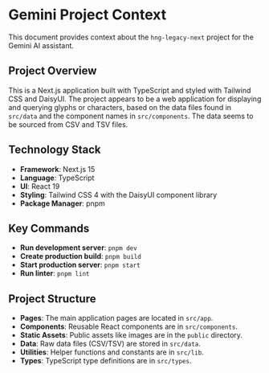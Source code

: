 # Gemini Project Context

This document provides context about the `hng-legacy-next` project for the Gemini AI assistant.

## Project Overview

This is a Next.js application built with TypeScript and styled with Tailwind CSS and DaisyUI. The project appears to be a web application for displaying and querying glyphs or characters, based on the data files found in `src/data` and the component names in `src/components`. The data seems to be sourced from CSV and TSV files.

## Technology Stack

- **Framework**: Next.js 15
- **Language**: TypeScript
- **UI**: React 19
- **Styling**: Tailwind CSS 4 with the DaisyUI component library
- **Package Manager**: pnpm

## Key Commands

- **Run development server**: `pnpm dev`
- **Create production build**: `pnpm build`
- **Start production server**: `pnpm start`
- **Run linter**: `pnpm lint`

## Project Structure

- **Pages**: The main application pages are located in `src/app`.
- **Components**: Reusable React components are in `src/components`.
- **Static Assets**: Public assets like images are in the `public` directory.
- **Data**: Raw data files (CSV/TSV) are stored in `src/data`.
- **Utilities**: Helper functions and constants are in `src/lib`.
- **Types**: TypeScript type definitions are in `src/types`.
